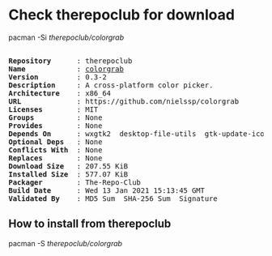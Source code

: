 # Check therepoclub for download

pacman -Si *therepoclub/colorgrab*

<div class="highlight"><pre class="highlight"><text>
<b>Repository</b>      : therepoclub
<b>Name</b>            : <a href="../../x86_64/colorgrab-0.3-2-x86_64.pkg.tar.zst">colorgrab</a>
<b>Version</b>         : 0.3-2
<b>Description</b>     : A cross-platform color picker.
<b>Architecture</b>    : x86_64
<b>URL</b>             : https://github.com/nielssp/colorgrab
<b>Licenses</b>        : MIT
<b>Groups</b>          : None
<b>Provides</b>        : None
<b>Depends On</b>      : wxgtk2  desktop-file-utils  gtk-update-icon-cache
<b>Optional Deps</b>   : None
<b>Conflicts With</b>  : None
<b>Replaces</b>        : None
<b>Download Size</b>   : 207.55 KiB
<b>Installed Size</b>  : 577.07 KiB
<b>Packager</b>        : The-Repo-Club <wayne6324@gmail.com>
<b>Build Date</b>      : Wed 13 Jan 2021 15:13:45 GMT
<b>Validated By</b>    : MD5 Sum  SHA-256 Sum  Signature
</text></pre></div>

## How to install from therepoclub

pacman -S *therepoclub/colorgrab*

